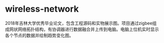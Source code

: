 # wireless-network
2018年吉林大学优秀毕业论文，包含工程源码和实物展示图。项目通过zigbee组成网状网络拓扑结构，有协调器进行数据融合并上传到电脑。电脑上位机实时显示各个节点的数据并绘制趋势变化图。

